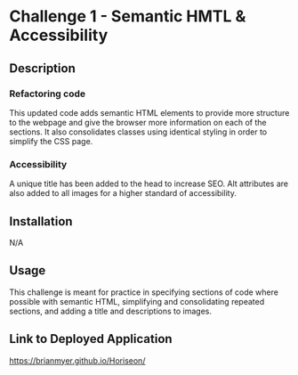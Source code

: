 # Challenge 1 - Semantic HMTL & Accessibility

## Description 

### Refactoring code

 This updated code adds semantic HTML elements to provide more structure to the webpage and give the browser more information on each of the sections. It also consolidates classes using identical styling in order to simplify the CSS page.

 ### Accessibility

 A unique title has been added to the head to increase SEO. Alt attributes are also added to all images for a higher standard of accessibility.

 ## Installation

 N/A

 ## Usage

 This challenge is meant for practice in specifying sections of code where possible with semantic HTML, simplifying and consolidating repeated sections, and adding a title and descriptions to images.

 ## Link to Deployed Application

 https://brianmyer.github.io/Horiseon/

 